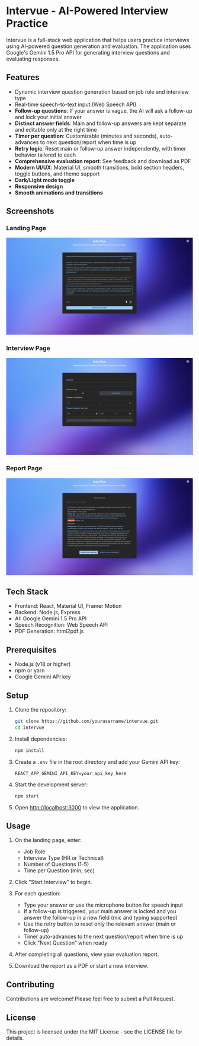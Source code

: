 # Intervue - AI-Powered Interview Practice

Intervue is a full-stack web application that helps users practice interviews using AI-powered question generation and evaluation. The application uses Google's Gemini 1.5 Pro API for generating interview questions and evaluating responses.

## Features

- Dynamic interview question generation based on job role and interview type
- Real-time speech-to-text input (Web Speech API)
- **Follow-up questions**: If your answer is vague, the AI will ask a follow-up and lock your initial answer
- **Distinct answer fields**: Main and follow-up answers are kept separate and editable only at the right time
- **Timer per question**: Customizable (minutes and seconds), auto-advances to next question/report when time is up
- **Retry logic**: Reset main or follow-up answer independently, with timer behavior tailored to each
- **Comprehensive evaluation report**: See feedback and download as PDF
- **Modern UI/UX**: Material UI, smooth transitions, bold section headers, toggle buttons, and theme support
- **Dark/Light mode toggle**
- **Responsive design**
- **Smooth animations and transitions**

## Screenshots

### Landing Page
![Landing Page](Demo/LandingPage.png)

### Interview Page
![Interview Page](Demo/InterviewPage.png)

### Report Page
![Report Page](Demo/ReportPage.png)

## Tech Stack

- Frontend: React, Material UI, Framer Motion
- Backend: Node.js, Express
- AI: Google Gemini 1.5 Pro API
- Speech Recognition: Web Speech API
- PDF Generation: html2pdf.js

## Prerequisites

- Node.js (v18 or higher)
- npm or yarn
- Google Gemini API key

## Setup

1. Clone the repository:
   ```bash
   git clone https://github.com/yourusername/intervue.git
   cd intervue
   ```

2. Install dependencies:
   ```bash
   npm install
   ```

3. Create a `.env` file in the root directory and add your Gemini API key:
   ```
   REACT_APP_GEMINI_API_KEY=your_api_key_here
   ```

4. Start the development server:
   ```bash
   npm start
   ```

5. Open [http://localhost:3000](http://localhost:3000) to view the application.

## Usage

1. On the landing page, enter:
   - Job Role
   - Interview Type (HR or Technical)
   - Number of Questions (1-5)
   - Time per Question (min, sec)

2. Click "Start Interview" to begin.

3. For each question:
   - Type your answer or use the microphone button for speech input
   - If a follow-up is triggered, your main answer is locked and you answer the follow-up in a new field (mic and typing supported)
   - Use the retry button to reset only the relevant answer (main or follow-up)
   - Timer auto-advances to the next question/report when time is up
   - Click "Next Question" when ready

4. After completing all questions, view your evaluation report.

5. Download the report as a PDF or start a new interview.

## Contributing

Contributions are welcome! Please feel free to submit a Pull Request.

## License

This project is licensed under the MIT License - see the LICENSE file for details. 